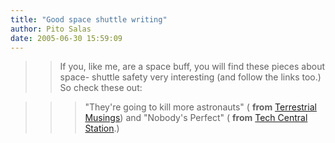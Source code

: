 ```yaml
---
title: "Good space shuttle writing"
author: Pito Salas
date: 2005-06-30 15:59:09
---
```


>>

>> If you, like me, are a space buff, you will find these pieces about space-
shuttle safety very interesting (and follow the links too.) So check these
out:

>>

>>> "They're going to kill more astronauts" ( **from** [Terrestrial
Musings](<http://www.transterrestrial.com/archives/005438.html#005438>)) and
"Nobody's Perfect" ( **from** [Tech Central
Station](<http://techcentralstation.com/062905J.html>).)

>>>

>>>  


